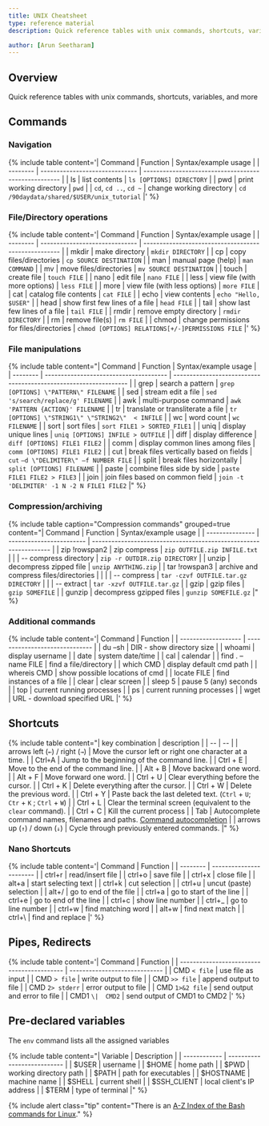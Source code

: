 ```yaml
---
title: UNIX Cheatsheet
type: reference material
description: Quick reference tables with unix commands, shortcuts, variables, and more

author: [Arun Seetharam]
---
```


## Overview

Quick reference tables with unix commands, shortcuts, variables, and more

## Commands

<div class="process-list ul">

### Navigation

{% include table content='| Command | Function                       | Syntax/example usage                                 |
| -------- | ------------------------------ | ---------------------------------------------------- |
|  ls      | list contents                   | `ls [OPTIONS] DIRECTORY`  |
|  pwd     | print working directory         | `pwd`                                                 |
| `cd`, `cd ..`, `cd ~` | change working directory | `cd /90daydata/shared/$USER/unix_tutorial` |' %}

### File/Directory operations

{% include table content='| Command | Function                       | Syntax/example usage                                 |
| -------- | ------------------------------ | ---------------------------------------------------- |
|  mkdir   | make directory                 | `mkdir DIRECTORY`      |
|  cp      | copy files/directories         | `cp SOURCE DESTINATION` |
|  man     | manual page (help)             | `man COMMAND`          |
|  mv      | move files/directories         | `mv SOURCE DESTINATION` |
|  touch   | create file                    | `touch FILE`           |
|  nano    | edit file                      | `nano FILE`            |
|  less    | view file (with more options)  | `less FILE`            |
|  more    | view file (with less options)  | `more FILE`            |
|  cat     | catalog file contents          | `cat FILE`             |
|  echo    | view contents                  | `echo "Hello, $USER"`  |
|  head    | show first few lines of a file | `head FILE`            |
|  tail    | show last few lines of a file  | `tail FILE`            |
|  rmdir   | remove empty directory         | `rmdir DIRECTORY`      |
|  rm      | remove file(s)                 | `rm FILE`              |
|  chmod   | change permissions for files/directories | `chmod [OPTIONS] RELATIONS[+/-]PERMISSIONS FILE` |' %}

### File manipulations

{% include table content="| Command | Function                               | Syntax/example usage                                             |
| -------- | -------------------------------------- | ---------------------------------------------------------------- |
|  grep    | search a pattern                       | `grep [OPTIONS] \"PATTERN\" FILENAME`   |
|  sed     | stream edit a file                     | `sed 's/search/replace/g' FILENAME`   |
|  awk     | multi-purpose command                  | `awk 'PATTERN {ACTION}' FILENAME`     |
|  tr      | translate or transliterate a file      | `tr [OPTIONS] \"STRING1\" \"STRING2\"  < INFILE` |
|  wc      | word count                             | `wc FILENAME`                         |
|  sort    | sort files                             | `sort FILE1 > SORTED_FILE1`                  |
|  uniq    | display unique lines                   | `uniq [OPTIONS] INFILE > OUTFILE`            |
|  diff    | display difference                     | `diff [OPTIONS] FILE1 FILE2`          |
|  comm    | display common lines among files       | `comm [OPTIONS] FILE1 FILE2`          |
|  cut     | break files vertically based on fields | `cut` `–d \"DELIMITER\" –f NUMBER FILE`        |
|  split   | break files horizontally               | `split [OPTIONS] FILENAME`            |
|  paste   | combine files side by side             | `paste FILE1 FILE2 > FILE3`                  |
|  join    | join files based on common field       | `join -t 'DELIMITER' -1 N -2 N FILE1 FILE2` |" %}

### Compression/archiving

{% include table caption="Compression commands" grouped=true content="| Command  | Function                 | Syntax/example usage                                              |
| --------------- | ------------------------ | ----------------------------------------------------------------- |
| zip !rowspan2   | zip compress              | `zip OUTFILE.zip INFILE.txt`           |
|                 |   -- compress directory              | `zip -r OUTDIR.zip DIRECTORY`        |
|  unzip          | decompress zipped file   | `unzip ANYTHING.zip`                   |
| tar !rowspan3   | archive and compress files/directories |                                                     |
|                 |   -- compress               | `tar -czvf OUTFILE.tar.gz DIRECTORY` |
|                 |   -- extract                | `tar -xzvf OUTFILE.tar.gz`           |
|  gzip           | gzip files               | `gzip SOMEFILE`                        |
|  gunzip         | decompress gzipped files | `gunzip SOMEFILE.gz`                   |" %}

</div>



### Additional commands

{% include table content='| Command             | Function                       |
| ------------------- | ------------------------------ |
|  du –sh             | DIR - show directory size      |
|  whoami             | display username               |
|  date               | system date/time               |
|  cal                | calendar                       |
|  find . –name FILE  | find a file/directory          |
|  which CMD          | display default cmd path       |
|  whereis CMD        | show possible locations of cmd |
|  locate FILE        | find instances of a file       |
|  clear              | clear screen                   |
|  sleep 5            | pause 5 (any) seconds          |
|  top                | current running processes      |
|  ps                 | current running processes      |
|  wget               | URL - download specified URL   |' %}

## Shortcuts

{% include table content="| key combination | description |
| --               | --           |
| arrows left (`←`) / right (`→`) | Move the cursor left or right one character at a time. |
|  Ctrl` + `A     | Jump to the beginning of the command line. |
|  Ctrl + E     | Move to the end of the command line.       |
|  Alt + B      | Move backward one word.                    |
|  Alt + F      | Move forward one word.                     |
|  Ctrl + U     | Clear everything before the cursor.        |
|  Ctrl + K     | Delete everything after the cursor.        |
|  Ctrl + W     | Delete the previous word.                  |
|  Ctrl + Y     | Paste back the last deleted text. (`Ctrl` + `U`; `Ctr` + `K` ; `Ctrl` + `W`) |
|  Ctrl + L     | Clear the terminal screen (equivalent to the `clear` command). |
|  Ctrl + C     | Kill the current process                   |
|  Tab          | Autocomplete command names, filenames and paths. [Command autocompletion](./commands/autocompletion) |
| arrows up (`↑`) / down (`↓`) | Cycle through previously entered commands. |" %}

### Nano Shortcuts

{% include table content='| Command | Function                |
| -------- | ----------------------- |
|  ctrl+r  | read/insert file        |
|  ctrl+o  | save file               |
|  ctrl+x  | close file              |
|  alt+a   | start selecting text    |
|  ctrl+k  | cut selection           |
|  ctrl+u  | uncut (paste) selection |
|  alt+/   | go to end of the file   |
|  ctrl+a  | go to start of the line |
|  ctrl+e  | go to end of the line   |
|  ctrl+c  | show line number        |
|  ctrl+_  | go to line number       |
|  ctrl+w  | find matching word      |
|  alt+w   | find next match         |
|  ctrl+\  | find and replace        |' %}

## Pipes, Redirects

{% include table content='| Command                                    | Function                      |
| ------------------------------------------ | ----------------------------- |
| CMD `< file`    | use file as input             |
| CMD `> file`    | write output to file          |
| CMD `>> file`   | append output to file         |
| CMD `2> stderr` | error output to file          |
| CMD `1>&2 file` | send output and error to file |
| CMD1 `\|  CMD2` | send output of CMD1 to CMD2   |' %}

## Pre-declared variables

The `env` command lists all the assigned variables

{% include table content="| Variable     | Description                  |
| ------------ | ---------------------------  |
|  $USER        | username                    |
|  $HOME        | home path                   |
|  $PWD         | working directory path      |
|  $PATH        | path for executables        |
|  $HOSTNAME    | machine name                |
|  $SHELL       | current shell               |
|  $SSH_CLIENT  | local client's IP address   |
|  $TERM        | type of terminal            |" %}



{% include alert class="tip" content="There is an [A-Z Index of the Bash commands for Linux](http://ss64.com/bash/index.html)." %}